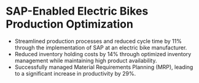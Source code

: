 # SAP-Enabled Electric Bikes Production Optimization
- Streamlined production processes and reduced cycle time by 11% through the implementation of SAP at an electric bike manufacturer.
- Reduced inventory holding costs by 14% through optimized inventory management while maintaining high product availability.
- Successfully managed Material Requirements Planning (MRP), leading to a significant increase in productivity by 29%.
